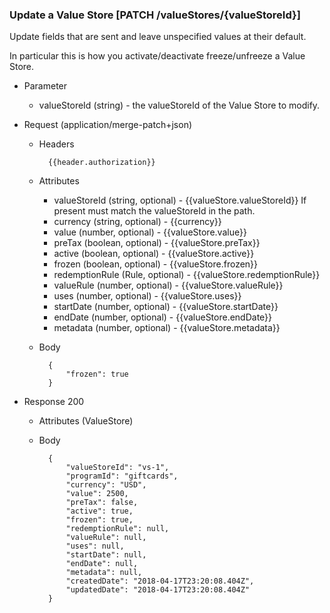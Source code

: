 ### Update a Value Store [PATCH /valueStores/{valueStoreId}]

Update fields that are sent and leave unspecified values at their default.

In particular this is how you activate/deactivate freeze/unfreeze a Value Store.

+ Parameter
    + valueStoreId (string) - the valueStoreId of the Value Store to modify.

+ Request (application/merge-patch+json)
    + Headers
    
            {{header.authorization}}

    + Attributes
        + valueStoreId (string, optional) - {{valueStore.valueStoreId}}  If present must match the valueStoreId in the path.
        + currency (string, optional) - {{currency}}
        + value (number, optional) - {{valueStore.value}}
        + preTax (boolean, optional) - {{valueStore.preTax}}
        + active (boolean, optional) - {{valueStore.active}}
        + frozen (boolean, optional) - {{valueStore.frozen}}
        + redemptionRule (Rule, optional) - {{valueStore.redemptionRule}}
        + valueRule (number, optional) - {{valueStore.valueRule}}
        + uses (number, optional) - {{valueStore.uses}}
        + startDate (number, optional) - {{valueStore.startDate}}
        + endDate (number, optional) - {{valueStore.endDate}}
        + metadata (number, optional) - {{valueStore.metadata}}
        
    + Body
    
            {
                "frozen": true
            }
    
+ Response 200
    + Attributes (ValueStore)

    + Body
    
            {
                "valueStoreId": "vs-1",
                "programId": "giftcards",
                "currency": "USD",
                "value": 2500, 
                "preTax": false,
                "active": true,
                "frozen": true,
                "redemptionRule": null,
                "valueRule": null,
                "uses": null,
                "startDate": null,
                "endDate": null,
                "metadata": null,
                "createdDate": "2018-04-17T23:20:08.404Z",
                "updatedDate": "2018-04-17T23:20:08.404Z"
            }
